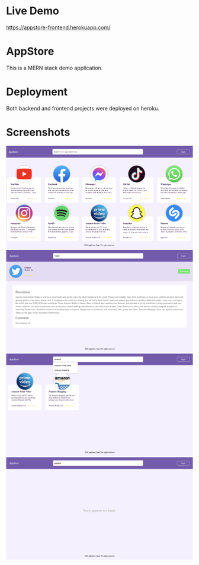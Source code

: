 # Live Demo

 https://appstore-frontend.herokuapp.com/

# AppStore

This is a MERN stack demo application.


# Deployment

Both backend and frontend projects were deployed on heroku.

# Screenshots

![](./frontend/screenshots/mainpage.png)
![](./frontend/screenshots/detailpage.png)
![](./frontend/screenshots/search.png)
![](./frontend/screenshots/noapp.png)
